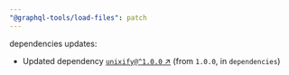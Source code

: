 ```yaml
---
"@graphql-tools/load-files": patch
---
```

dependencies updates:
  - Updated dependency [`unixify@^1.0.0` ↗︎](https://www.npmjs.com/package/unixify/v/1.0.0) (from `1.0.0`, in `dependencies`)
